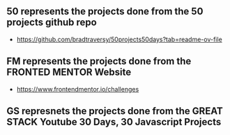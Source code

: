 ## 50 represents the projects done from the 50 projects github repo
- https://github.com/bradtraversy/50projects50days?tab=readme-ov-file

## FM represents the projects done from the FRONTED MENTOR Website
- https://www.frontendmentor.io/challenges

## GS represnets the projects done from the GREAT STACK Youtube 30 Days, 30 Javascript Projects